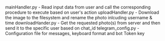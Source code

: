 mainHandler.py
      - Read input data from user and call the corresponding procedure to execute based on user's action
uploadHandler.py
      - Download the image to the filesystem and rename the photo inlcuding username & time
downloadHander.py
      - Get the requested photo(s) from server and then send it to the specific user based on chat_id
telegram_config.py
      - Configuration file for messages, keyboard format and bot Token key
